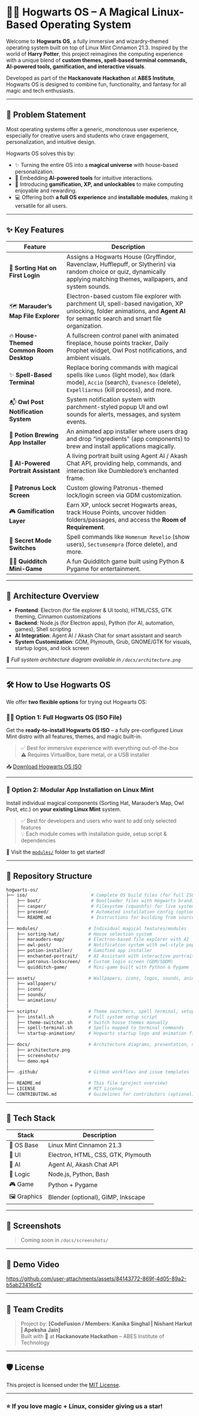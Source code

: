 # 🧙‍♂️ Hogwarts OS – A Magical Linux-Based Operating System

Welcome to **Hogwarts OS**, a fully immersive and wizardry-themed operating system built on top of Linux Mint Cinnamon 21.3. Inspired by the world of **Harry Potter**, this project reimagines the computing experience with a unique blend of **custom themes, spell-based terminal commands, AI-powered tools, gamification, and interactive visuals**.

Developed as part of the **Hackanovate Hackathon** at **ABES Institute**, Hogwarts OS is designed to combine fun, functionality, and fantasy for all magic and tech enthusiasts.

---

## 🧩 Problem Statement

Most operating systems offer a generic, monotonous user experience, especially for creative users and students who crave engagement, personalization, and intuitive design.

Hogwarts OS solves this by:

- ✨ Turning the entire OS into a **magical universe** with house-based personalization.
- 🧠 Embedding **AI-powered tools** for intuitive interactions.
- 🧪 Introducing **gamification, XP, and unlockables** to make computing enjoyable and rewarding.
- 💻 Offering both **a full OS experience** and **installable modules**, making it versatile for all users.

---

## ✨ Key Features

| Feature | Description |
|--------|-------------|
| 🧙 **Sorting Hat on First Login** | Assigns a Hogwarts House (Gryffindor, Ravenclaw, Hufflepuff, or Slytherin) via random choice or quiz, dynamically applying matching themes, wallpapers, and system sounds. |
| 🗺️ **Marauder’s Map File Explorer** | Electron-based custom file explorer with parchment UI, spell-based navigation, XP unlocking, folder animations, and **Agent AI** for semantic search and smart file organization. |
| 🔥 **House-Themed Common Room Desktop** | A fullscreen control panel with animated fireplace, house points tracker, Daily Prophet widget, Owl Post notifications, and ambient visuals. |
| ✨ **Spell-Based Terminal** | Replace boring commands with magical spells like `Lumos` (light mode), `Nox` (dark mode), `Accio` (search), `Evanesco` (delete), `Expelliarmus` (kill process), and more. |
| 📬 **Owl Post Notification System** | System notification system with parchment-styled popup UI and owl sounds for alerts, messages, and system events. |
| 🧪 **Potion Brewing App Installer** | An animated app installer where users drag and drop “ingredients” (app components) to brew and install applications magically. |
| 🧠 **AI-Powered Portrait Assistant** | A living portrait built using Agent AI / Akash Chat API, providing help, commands, and interaction like Dumbledore’s enchanted frame. |
| 🔐 **Patronus Lock Screen** | Custom glowing Patronus-themed lock/login screen via GDM customization. |
| 🎮 **Gamification Layer** | Earn XP, unlock secret Hogwarts areas, track House Points, uncover hidden folders/passages, and access the **Room of Requirement**. |
| 🧹 **Secret Mode Switches** | Spell commands like `Homenum Revelio` (show users), `Sectumsempra` (force delete), and more. |
| 🧙‍♀️ **Quidditch Mini-Game** | A fun Quidditch game built using Python & Pygame for entertainment. |

---

## 🧰 Architecture Overview

- **Frontend**: Electron (for file explorer & UI tools), HTML/CSS, GTK theming, Cinnamon customizations  
- **Backend**: Node.js (for Electron apps), Python (for AI, automation, games), Shell scripting  
- **AI Integration**: Agent AI / Akash Chat for smart assistant and search  
- **System Customization**: GDM, Plymouth, Grub, GNOME/GTK for visuals, startup logos, and lock screen  

📌 _Full system architecture diagram available in `/docs/architecture.png`_

---

## 🛠️ How to Use Hogwarts OS

We offer **two flexible options** for trying out Hogwarts OS:

### 🧙‍♂️ Option 1: Full Hogwarts OS (ISO File)

Get the **ready-to-install Hogwarts OS ISO** – a fully pre-configured Linux Mint distro with all features, themes, and magic built-in.

> ✅ Best for immersive experience with everything out-of-the-box  
> ⚠️ Requires VirtualBox, bare metal, or a USB installer

📥 [Download Hogwarts OS ISO](#)

---

### 🧩 Option 2: Modular App Installation on Linux Mint

Install individual magical components (Sorting Hat, Marauder’s Map, Owl Post, etc.) on **your existing Linux Mint** system.

> ✅ Best for developers and users who want to add only selected features  
> 💡 Each module comes with installation guide, setup script & dependencies

📁 Visit the [`modules/`](https://github.com/nishantharkut/Hogwarts-OS/tree/main/Modules) folder to get started!

---

## 📁 Repository Structure

```bash
hogwarts-os/
├── iso/                        # Complete OS build files (for full ISO)
│   ├── boot/                   # Bootloader files with Hogwarts branding
│   ├── casper/                 # Filesystem (squashfs) for live system
│   ├── preseed/                # Automated installation config (optional)
│   └── README.md               # Instructions for building from source
│
├── modules/                   # Individual magical features/modules
│   ├── sorting-hat/           # House selection system
│   ├── marauders-map/         # Electron-based file explorer with AI
│   ├── owl-post/              # Notification system with owl-style popups
│   ├── potion-installer/      # Gamified app installer
│   ├── enchanted-portrait/    # AI Assistant with interactive portrait
│   ├── patronus-lockscreen/   # Custom login screen (GDM/SDDM)
│   └── quidditch-game/        # Mini-game built with Python & Pygame
│
├── assets/                    # Wallpapers, icons, logos, sounds, animations
│   ├── wallpapers/
│   ├── icons/
│   ├── sounds/
│   └── animations/
│
├── scripts/                   # Theme switchers, spell terminal, setup tools
│   ├── install.sh             # Full system setup script
│   ├── theme-switcher.sh      # Switch house themes manually
│   ├── spell-terminal.sh      # Spells mapped to terminal commands
│   └── startup-animation/     # Hogwarts startup logo and animation files
│
├── docs/                      # Architecture diagrams, presentation, media
│   ├── architecture.png
│   ├── screenshots/
│   └── demo.mp4
│
├── .github/                   # GitHub workflows and issue templates
│
├── README.md                  # This file (project overview)
├── LICENSE                    # MIT License
└── CONTRIBUTING.md            # Guidelines for contributors (optional)
```

---

## 🧪 Tech Stack

| Stack | Description |
|-------|-------------|
| 🧰 OS Base | Linux Mint Cinnamon 21.3 |
| 🎨 UI | Electron, HTML, CSS, GTK, Plymouth |
| 🧠 AI | Agent AI, Akash Chat API |
| 🐍 Logic | Node.js, Python, Bash |
| 🎮 Game | Python + Pygame |
| 🖼️ Graphics | Blender (optional), GIMP, Inkscape |

---

## 📸 Screenshots

> Coming soon in `/docs/screenshots/`

---

## 🎥 Demo Video


https://github.com/user-attachments/assets/84143772-869f-4d05-89a2-b5ab23416cf2



---

## 🙌 Team Credits

> Project by: **[CodeFusion / Members: Kanika Singhal | Nishant Harkut | Apeksha Jain]**  
> Built with 💛 at **Hackanovate Hackathon** – ABES Institute of Technology

---

## 🛡️ License

This project is licensed under the [MIT License](LICENSE).

---

### ⭐ If you love magic + Linux, consider giving us a star!
